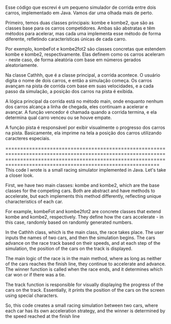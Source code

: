 
Esse código que escrevi é um pequeno simulador de corrida entre dois carros, implementado em Java. Vamos dar uma olhada mais de perto.

Primeiro, temos duas classes principais: kombe e kombe2, que são as classes base para os carros competidores. Ambas são abstratas e têm métodos para acelerar, mas cada uma implementa esse método de forma diferente, refletindo características únicas de cada carro.

Por exemplo, kombeFot e kombe2fot2 são classes concretas que estendem kombe e kombe2, respectivamente. Elas definem como os carros aceleram - neste caso, de forma aleatória com base em números gerados aleatoriamente.

Na classe Cathhh, que é a classe principal, a corrida acontece. O usuário digita o nome de dois carros, e então a simulação começa. Os carros avançam na pista de corrida com base em suas velocidades, e a cada passo da simulação, a posição dos carros na pista é exibida.

A lógica principal da corrida está no método main, onde enquanto nenhum dos carros alcança a linha de chegada, eles continuam a acelerar e avançar. A função vencedor é chamada quando a corrida termina, e ela determina qual carro venceu ou se houve empate.

A função pista é responsável por exibir visualmente o progresso dos carros na pista. Basicamente, ela imprime na tela a posição dos carros utilizando caracteres especiais.


======================================================================================================================================================================================================================
This code I wrote is a small racing simulator implemented in Java. Let's take a closer look.

First, we have two main classes: kombe and kombe2, which are the base classes for the competing cars. Both are abstract and have methods to accelerate, but each implements this method differently, reflecting unique characteristics of each car.

For example, kombeFot and kombe2fot2 are concrete classes that extend kombe and kombe2, respectively. They define how the cars accelerate - in this case, randomly based on randomly generated numbers.

In the Cathhh class, which is the main class, the race takes place. The user inputs the names of two cars, and then the simulation begins. The cars advance on the race track based on their speeds, and at each step of the simulation, the position of the cars on the track is displayed.

The main logic of the race is in the main method, where as long as neither of the cars reaches the finish line, they continue to accelerate and advance. The winner function is called when the race ends, and it determines which car won or if there was a tie.

The track function is responsible for visually displaying the progress of the cars on the track. Essentially, it prints the position of the cars on the screen using special characters.

So, this code creates a small racing simulation between two cars, where each car has its own acceleration strategy, and the winner is determined by the speed reached at the finish line
